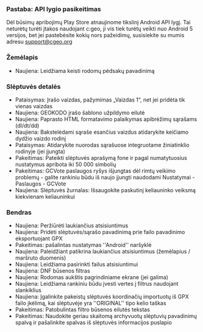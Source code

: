 
### Pastaba: API lygio pasikeitimas
Dėl būsimų apribojimų Play Store atnaujinome tikslinį Android API lygį. Tai neturėtų turėti įtakos naudojant c:geo, ji vis tiek turėtų veikti nuo Android 5 versijos, bet jei pastebėsite kokių nors pažeidimų, susisiekite su mumis adresu support@cgeo.org

### Žemėlapis
- Naujiena: Leidžiama keisti rodomų pėdsakų pavadinimą

### Slėptuvės detalės
- Pataisymas: Įrašo vaizdas, pažymimas „Vaizdas 1“, net jei pridėta tik vienas vaizdas
- Naujiena: GEOKODO įrašo šablono užpildymo eilutė
- Naujiena: Paprasto HTML formatavimo palaikymas apibrėžimų sąrašams (dl/dt/dd)
- Naujiena: Bakstelėdami sąraše esančius vaizdus atidarykite keičiamo dydžio vaizdo rodinį
- Pataisymas: Atidarykite nuorodas sąrašuose integruotame žiniatinklio rodinyje (jei įjungta)
- Pakeitimas: Pateikti slėptuvės aprašymą fone ir pagal numatytuosius nustatymus apribota iki 50 000 simbolių
- Pakeitimas: GCVote paslaugos ryšys išjungtas dėl rimtų veikimo problemų - galite rankiniu būdu iš naujo įjungti naudodami Nustatymai - Paslaugos - GCVote
- Naujiena: Slėptuvės žurnalas: Išsaugokite paskutinį keliauninko veiksmą kiekvienam keliauninkui

### Bendras
- Naujiena: Peržiūrėti laukiančius atsisiuntimus
- Naujiena: Pridėti slėptuvės/sąrašo pavadinimą prie failo pavadinimo eksportuojant GPX
- Pakeitimas: pašalintas nustatymas ''Android'' naršyklė
- Naujiena: Paleidžiant patikrina laukiančius atsisiuntimus (žemėlapius / maršruto duomenis)
- Naujiena: Leidžiama pasirinkti failus atsisiuntimui
- Naujiena: DNF būsenos filtras
- Naujiena: Rodomas aukštis pagrindiniame ekrane (jei galima)
- Naujiena: Leidžiama rankiniu būdu įvesti vertes į filtrus naudojant slankiklius
- Naujiena: Įgalinkite pakeistų slėptuvės koordinačių importuotų iš GPX failo įkėlimą, kai slėptuvėje yra ''ORIGINAL'' tipo kelio taškas
- Pakeitimas: Patobulintas filtro būsenos eilutės tekstas
- Pakeitimas: Naudokite geriau skaitomą archyvuotų slėptuvių pavadinimų spalvą ir pašalinkite spalvas iš slėptuvės informacijos puslapio
